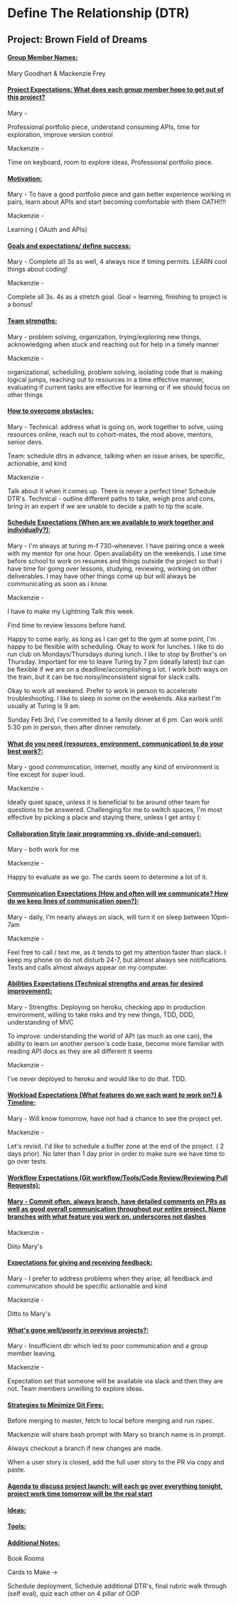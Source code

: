 
# Define The Relationship (DTR)

## Project: Brown Field of Dreams

#### **<span style="text-decoration:underline;">Group Member Names: </span>**

Mary Goodhart & Mackenzie Frey

#### **<span style="text-decoration:underline;">Project Expectations: What does each group member hope to get out of this project?</span>**

Mary -

Professional portfolio piece, understand consuming APIs, time for exploration, improve version control

Mackenzie -

Time on keyboard, room to explore ideas, Professional portfolio piece.

#### **<span style="text-decoration:underline;">Motivation:</span>**

Mary - To have a good portfolio piece and gain better experience working in pairs, learn about APIs and start becoming comfortable with them OATH!!!!

Mackenzie -

Learning ( OAuth and APIs)

#### **<span style="text-decoration:underline;">Goals and expectations/ define success:</span>**

Mary - Complete all 3s as well, 4 always nice if timing permits. LEARN cool things about coding!

Mackenzie -

Complete all 3s. 4s as a stretch goal. Goal = learning, finishing to project is a bonus!

#### **<span style="text-decoration:underline;">Team strengths:</span>**

Mary - problem solving, organization, trying/exploring new things, acknowledging when stuck and reaching out for help in a timely manner

Mackenzie -

organizational, scheduling, problem solving, isolating code that is making logical jumps, reaching out to resources in a time effective manner, evaluating if current tasks are effective for learning or if we should focus on other things

#### **<span style="text-decoration:underline;">How to overcome obstacles:</span>**

Mary - Technical: address what is going on, work together to solve, using resources online, reach out to cohort-mates, the mod above, mentors, senior devs.

Team: schedule dtrs in advance, talking when an issue arises, be specific, actionable, and kind

Mackenzie -

Talk about it when it comes up. There is never a perfect time! Schedule DTR's. Technical - outline different paths to take, weigh pros and cons, bring in an expert if we are unable to decide a path to tip the scale.

#### **<span style="text-decoration:underline;">Schedule Expectations (When are we available to work together and individually?):</span>**

Mary - I'm always at turing m-f 730-whenever. I have pairing once a week with my mentor for one hour. Open availability on the weekends. I use time before school to work on resumes and things outside the project so that i have time for going over lessons, studying, reviewing, working on other deliverables. I may have other things come up but will always be communicating as soon as i know.

Mackenzie -

I have to make my Lightning Talk this week.

Find time to review lessons before hand.

Happy to come early, as long as I can get to the gym at some point, I'm happy to be flexible with scheduling. Okay to work for lunches. I like to do run club on Mondays/Thursdays during lunch. I like to stop by Brother's on Thursday. Important for me to leave Turing by 7 pm (ideally latest) but can be flexible if we are on a deadline/accomplishing a lot. I work both ways on the train, but it can be too noisy/inconsistent signal for slack calls.

Okay to work all weekend. Prefer to work in person to accelerate troubleshooting. I like to sleep in some on the weekends. Aka earliest I'm usually at Turing is 9 am.

Sunday Feb 3rd, I've committed to a family dinner at 6 pm. Can work until 5:30 pm in person, then after dinner remotely.

#### **<span style="text-decoration:underline;">What do you need (resources, environment, communication) to do your best work?:</span>**

Mary - good communication, internet, mostly any kind of environment is fine except for super loud.

Mackenzie -

Ideally quiet space, unless it is beneficial to be around other team for questions to be answered. Challenging for me to switch spaces, I'm most effective by picking a place and staying there, unless I get antsy (:

#### **<span style="text-decoration:underline;">Collaboration Style (pair programming vs. divide-and-conquer):</span>**

Mary - both work for me

Mackenzie -

Happy to evaluate as we go. The cards seem to determine a lot of it.

#### **<span style="text-decoration:underline;">Communication Expectations (How and often will we communicate? How do we keep lines of communication open?):</span>**

Mary - daily, I'm nearly always on slack, will turn it on sleep between 10pm-7am

Mackenzie -

Feel free to call / text me, as it tends to get my attention faster than slack. I keep my phone on do not disturb 24-7, but almost always see notifications. Texts and calls almost always appear on my computer.

#### **<span style="text-decoration:underline;">Abilities Expectations (Technical strengths and areas for desired improvement):</span>**

Mary - Strengths: Deploying on heroku, checking app in production environment, willing to take risks and try new things, TDD, DDD, understanding of MVC

To improve: understanding the world of API (as much as one can), the ability to learn on another person's code base, become more familiar with reading API docs as they are all different it seems

Mackenzie -

I've never deployed to heroku and would like to do that. TDD.

#### **<span style="text-decoration:underline;">Workload Expectations (What features do we each want to work on?) & Timeline:</span>**

Mary - Will know tomorrow, have not had a chance to see the project yet.

Mackenzie -

Let's revisit. I'd like to schedule a buffer zone at the end of the project. ( 2 days prior). No later than 1 day prior in order to make sure we have time to go over tests.

#### **<span style="text-decoration:underline;">Workflow Expectations (Git workflow/Tools/Code Review/Reviewing Pull Requests):</span>**

#### **<span style="text-decoration:underline;">Mary - Commit often, always branch, have detailed comments on PRs as well as good overall communication throughout our entire project. Name branches with what feature you work on, underscores not dashes</span>**

Mackenzie -

Diito Mary's

#### **<span style="text-decoration:underline;">Expectations for giving and receiving feedback:</span>**

Mary - I prefer to address problems when they arise; all feedback and communication should be specific actionable and kind

Mackenzie -

Ditto to Mary's

#### **<span style="text-decoration:underline;">What's gone well/poorly in previous projects?:</span>**

Mary - Insufficient dtr which led to poor communication and a group member leaving.

Mackenzie -

Expectation set that someone will be available via slack and then they are not. Team members unwilling to explore ideas.

#### **<span style="text-decoration:underline;">Strategies to Minimize Git Fires:</span>**

Before merging to master, fetch to local before merging and run rspec.

Mackenzie will share bash prompt with Mary so branch name is in prompt.

Always checkout a branch if new changes are made.

When a user story is closed, add the full user story to the PR via copy and paste.

#### **<span style="text-decoration:underline;">Agenda to discuss project launch: will each go over everything tonight, project work time tomorrow will be the real start</span>**

#### **<span style="text-decoration:underline;">Ideas:</span>**

#### **<span style="text-decoration:underline;">Tools:</span>**

#### **<span style="text-decoration:underline;">Additional Notes:</span>**

Book Rooms

Cards to Make ->

Schedule deployment, Schedule additional DTR's, final rubric walk through (self eval), quiz each other on 4 pillar of OOP
